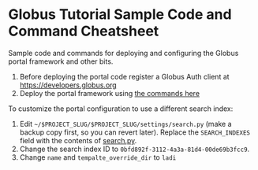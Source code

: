 # Globus Tutorial Sample Code and Command Cheatsheet
Sample code and commands for deploying and configuring the Globus portal framework and other bits.

1. Before deploying the portal code register a  Globus Auth client at https://developers.globus.org
2. Deploy the portal framework using [the commands here](commands.sh)

To customize the portal configuration to use a different search index:
1. Edit `~/$PROJECT_SLUG/$PROJECT_SLUG/settings/search.py` (make a backup copy first, so you can revert later). Replace the `SEARCH_INDEXES` field with the contents of [search.py](search.py).
2. Change the search index ID to `0bfd892f-3112-4a3a-81d4-00de69b3fcc9`.
3. Change `name` and `tempalte_override_dir` to `ladi`

